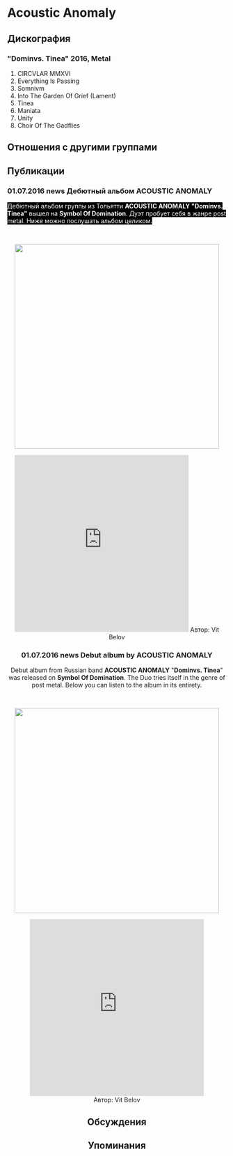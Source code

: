 # Acoustic Anomaly



## Дискография

### "Dominvs. Tinea" 2016, Metal

01. CIRCVLAR MMXVI
02. Everything Is Passing
03. Somnivm
04. Into The Garden Of Grief (Lament)
05. Tinea
06. Maniata
07. Unity
08. Choir Of The Gadflies


## Отношения с другими группами


## Публикации

### 01.07.2016 news Дебютный альбом ACOUSTIC ANOMALY

<p><font color="#ffffff" style="background-color: rgb(0, 0, 0);">Дебютный альбом группы из Тольятти <strong>ACOUSTIC ANOMALY "Dominvs. Tinea"</strong> вышел на <strong>Symbol Of Domination</strong>. Дуэт пробует себя в жанре post metal. Ниже можно послушать альбом целиком.</font></p><p>&nbsp;<center><img width="470" height="470" src="/images/news_rus/2016.07/29509.jpg" border="0"></p><p><center><iframe style="border: 0; width: 400px; height: 406px;" src="https://bandcamp.com/EmbeddedPlayer/album=1260909142/size=large/bgcol=ffffff/linkcol=0687f5/artwork=small/transparent=true/" seamless><a href="http://symbolofdomination.bandcamp.com/album/sodp060-acoustic-anomaly-dominvs-tinea-2016">SODP060: Acoustic Anomaly - Dominvs. Tinea (2016) by Symbol Of Domination Prod.</a></iframe>
Автор: Vit Belov

### 01.07.2016 news Debut album by ACOUSTIC ANOMALY

<p>Debut album from Russian band <strong>ACOUSTIC ANOMALY</strong> "<strong>Dominvs. Tinea</strong>" was released on <strong>Symbol Of Domination</strong>. The Duo tries itself in the genre of post metal. Below you can listen to the album in its entirety.</p><p>&nbsp;<center><img width="470" height="470" src="/images/news_rus/2016.07/29509.jpg" border="0"><p></p><p><center><iframe src="https://bandcamp.com/EmbeddedPlayer/album=1260909142/size=large/bgcol=ffffff/linkcol=0687f5/artwork=small/transparent=true/" style="border: 0px currentColor; width: 400px; height: 406px;" seamless="">&amp;amp;lt;a href="http://symbolofdomination.bandcamp.com/album/sodp060-acoustic-anomaly-dominvs-tinea-2016"&amp;amp;gt;SODP060: Acoustic Anomaly - Dominvs. Tinea (2016) by Symbol Of Domination Prod.&amp;amp;lt;/a&amp;amp;gt;</iframe></center></center>
Автор: Vit Belov


## Обсуждения


## Упоминания

